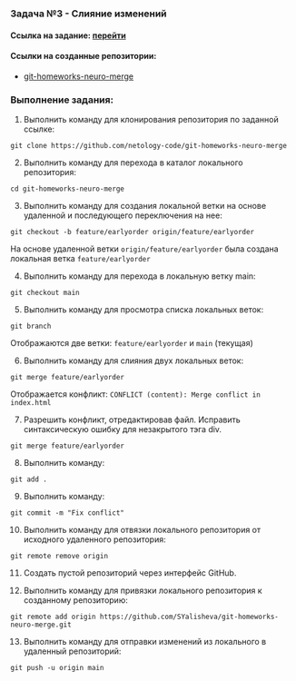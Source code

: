 ### Задача №3 - Слияние изменений

#### Ссылка на задание: [перейти](https://github.com/netology-ds-team/git-homeworks/tree/main/2_introduction)

#### Ссылки на созданные репозитории:
* [git-homeworks-neuro-merge](https://github.com/SYalisheva/git-homeworks-neuro-merge)

### Выполнение задания:

1. Выполнить команду для клонирования репозитория по заданной ссылке:
   
`git clone https://github.com/netology-code/git-homeworks-neuro-merge`

2. Выполнить команду для перехода в каталог локального репозитория:

`cd git-homeworks-neuro-merge`

3. Выполнить команду для создания локальной ветки на основе удаленной и последующего переключения на нее:

`git checkout -b feature/earlyorder origin/feature/earlyorder`

На основе удаленной ветки `origin/feature/earlyorder` была создана локальная ветка `feature/earlyorder`

4. Выполнить команду для перехода в локальную ветку main:

`git checkout main`

5. Выполнить команду для просмотра списка локальных веток:

`git branch`

Отображаются две ветки: `feature/earlyorder` и `main` (текущая)

6. Выполнить команду для слияния двух локальных веток:

`git merge feature/earlyorder`

Отображается конфликт: `CONFLICT (content): Merge conflict in index.html`

7. Разрешить конфликт, отредактировав файл. Исправить синтаксическую ошибку для незакрытого тэга div.

`git merge feature/earlyorder`

8. Выполнить команду:

`git add .`

9. Выполнить команду:

`git commit -m "Fix conflict"`

10. Выполнить команду для отвязки локального репозитория от исходного удаленного репозитория:

`git remote remove origin`

11. Создать пустой репозиторий через интерфейс GitHub.

12. Выполнить команду для привязки локального репозитория к созданному репозиторию:

`git remote add origin https://github.com/SYalisheva/git-homeworks-neuro-merge.git`

13. Выполнить команду для отправки изменений из локального в удаленный репозиторий:

`git push -u origin main`








